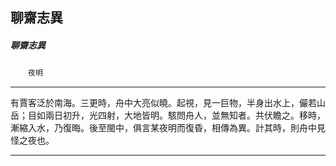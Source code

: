 

## 聊齋志異

##### 聊齋志異
　　`夜明`

* * *

有賈客泛於南海。三更時，舟中大亮似曉。起視，見一巨物，半身出水上，儼若山岳；目如兩日初升，光四射，大地皆明。駭問舟人，並無知者。共伏瞻之。移時，漸縮入水，乃復晦。後至閩中，俱言某夜明而復昏，相傳為異。計其時，則舟中見怪之夜也。

* * *

